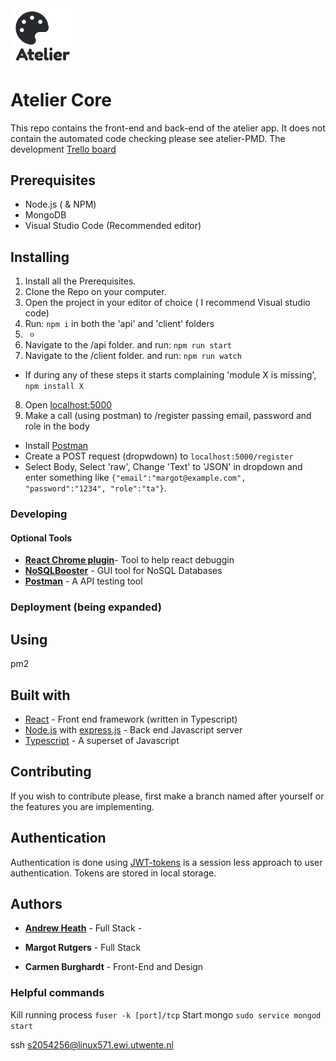 
<div >
  <img src="./logo.png" width="100" >
</div>

# Atelier Core

This repo contains the front-end and back-end of the atelier app. 
It does not contain the automated code checking please see atelier-PMD.
The development [Trello board](https://trello.com/b/UBKdT7aZ/atelier-prototype)
## Prerequisites
* Node.js ( & NPM)
* MongoDB
* Visual Studio Code (Recommended editor)

## Installing

1. Install all the Prerequisites.
2. Clone the Repo on your computer.
3. Open the project in your editor of choice ( I recommend Visual studio code) 
4. Run: `npm i` in both the 'api' and 'client' folders
5. -
6. Navigate to the /api folder. and run:
`npm run start`
7. Navigate to the /client folder. and run:
`npm run watch`
- If during any of these steps it starts complaining 'module X is missing', `npm install X`
8. Open [localhost:5000](localhost:5000)
9. Make a call  (using postman) to /register passing email, password and role in the body
- Install [Postman](https://www.getpostman.com/)
- Create a POST request (dropwdown) to `localhost:5000/register`
- Select Body, Select 'raw', Change 'Text' to 'JSON' in dropdown and enter something like `{"email":"margot@example.com", "password":"1234", "role":"ta"}`.

### Developing
#### Optional Tools
* **[React Chrome plugin](https://chrome.google.com/webstore/detail/react-developer-tools/fmkadmapgofadopljbjfkapdkoienihi?hl=en)**- Tool to help react debuggin
* **[NoSQLBooster](https://nosqlbooster.com/)** - GUI tool for NoSQL Databases
* **[Postman](https://www.getpostman.com/)** - A API testing tool

### Deployment (being expanded)
## Using
pm2
## Built with 

* [React](https://reactjs.org/) - Front end framework (written in Typescript)
* [Node.js](https://nodejs.org/en/)  with [express.js](https://expressjs.com/) - Back end Javascript server
* [Typescript](https://www.typescriptlang.org/) - A superset of Javascript

## Contributing
If you wish to contribute please, first make a branch named after yourself or the features you are implementing.

## Authentication 
Authentication is done using [JWT-tokens](https://jwt.io/) is a session less approach to user authentication.
Tokens are stored in local storage.


## Authors

* **[Andrew Heath](mailto:a.j.heath@student.utwente.nl)** - Full Stack - 

* **Margot Rutgers** - Full Stack

* **Carmen Burghardt** - Front-End and Design



### Helpful commands

Kill running process
`fuser -k [port]/tcp` 
Start mongo
`sudo service mongod start`

ssh s2054256@linux571.ewi.utwente.nl

